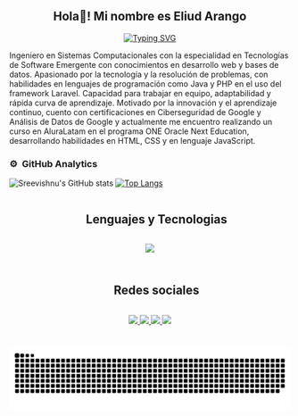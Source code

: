 <h2 align="center">Hola👋! Mi nombre es Eliud Arango</h2>
<p align="center">
<a href="https://git.io/typing-svg"><img src="https://readme-typing-svg.demolab.com?font=Fira+Code&pause=1000&center=true&vCenter=true&width=435&lines=Backend+Developer" alt="Typing SVG" /></a>
</p>

Ingeniero en Sistemas Computacionales con la especialidad en Tecnologías de Software Emergente con conocimientos en desarrollo web y bases de datos. Apasionado por la tecnología y la resolución de problemas, con habilidades en lenguajes de programación como Java y PHP en el uso del framework Laravel. Capacidad para trabajar en equipo, adaptabilidad y rápida curva de aprendizaje. Motivado por la innovación y el aprendizaje continuo, cuento con certificaciones en Ciberseguridad de Google y Análisis de Datos de Google y actualmente me encuentro realizando un curso en AluraLatam en el programa ONE Oracle Next Education, desarrollando habilidades en HTML, CSS y en lenguaje JavaScript.

###

<!--Intro end-->

### ⚙️ &nbsp;GitHub Analytics

![Sreevishnu's GitHub stats](https://github-readme-stats.vercel.app/api?username=eliudarango&hide=issues&show_icons=true&theme=tokyonight)
[![Top Langs](https://github-readme-stats.vercel.app/api/top-langs/?username=eliudarango&layout=compact&theme=tokyonight)](https://github.com/eliudarango/github-readme-stats)

<div id="user-content-toc">
  <ul align="center">
    <summary><h2 style="display: inline-block">Lenguajes y Tecnologias</h2></summary>
  </ul>
</div>
<!--tech stack icons-->
<p align="center">
  <a href="https://skillicons.dev">
    <img src="https://skillicons.dev/icons?i=vscode,git,github,linux,bootstrap,css,html,go,java,python,php,js,ts,laravel,mysql,docker&perline=14" />
  </a>
</p>

###
<div id="user-content-toc">
  <ul align="center">
    <summary><h2 style="display: inline-block">Redes sociales</h2></summary>
  </ul>
</div>

<p align="center">
  <!-- LinkedIn -->
  <a href="https://www.linkedin.com/in/eliudarango">
    <img src="https://skillicons.dev/icons?i=linkedin" />
  </a>
  <!-- Twitter/X -->
  <a href="https://twitter.com/eliudarango">
    <img src="https://skillicons.dev/icons?i=twitter" />
  </a>
  <!-- Instagram -->
  <a href="https://www.instagram.com/eliudarango">
    <img src="https://skillicons.dev/icons?i=instagram" />
  </a>
  <!-- Discord -->
  <a href="https://discord.com/users/eliudarango">
    <img src="https://skillicons.dev/icons?i=discord" />
  </a>
</p>

###

<br clear="both">

<img src="https://raw.githubusercontent.com/platane/snk/output/github-contribution-grid-snake-dark.svg" alt="Snake animation" />

###
